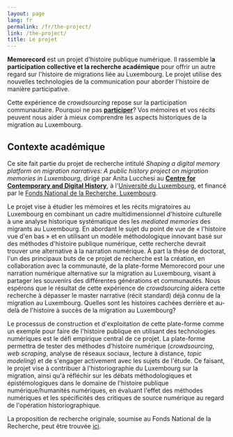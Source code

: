 ```yaml
---
layout: page
lang: fr
permalink: /fr/the-project/
link: /the-project/
title: Le projet
---
```


**Memorecord** est un projet d'histoire publique numérique. Il rassemble l**a participation collective et la recherche académique** pour offrir un autre regard sur l'histoire de migrations liée au Luxembourg. Le projet utilise des nouvelles technologies de la communication pour aborder l'histoire de manière participative.



<!-- more -->

Cette expérience de *crowdsourcing* repose sur la participation communautaire. Pourquoi ne pas [**participer**](https://memorecord.uni.lu/fr/take-part/)? Vos mémoires et vos récits peuvent nous aider à mieux comprendre les aspects historiques de la migration au Luxembourg.


## **Contexte académique**

Ce site fait partie du projet de recherche intitulé *Shaping a digital memory platform on migration narratives: A public history project on migration memories in Luxembourg*, dirigé par Anita Lucchesi au [**Centre for Contemporary and Digital History**](https://www.c2dh.uni.lu/), à l'[Université du Luxembourg](https://www.uni.lu/), et financé par le [Fonds National de la Recherche, Luxembourg](https://www.fnr.lu).

Le projet vise à étudier les mémoires et les récits migratoires au Luxembourg en combinant un cadre multidimensionnel d'histoire culturelle à une analyse historique systématique des les *mediated memories* des migrants au Luxembourg. En abordant le sujet du point de vue de « l'histoire vue d'en bas » et en utilisant un modèle méthodologique innovant basé sur des méthodes d'histoire publique numérique, cette recherche devrait trouver une alternative à la narration numérique. À part la thèse de doctorat, l'un des principaux buts de ce projet de recherche est la création, en collaboration avec la communauté, de la plate-forme Memorecord pour une narration numérique alternative sur la migration au Luxembourg, visant à partager les souvenirs des différentes générations et communautés. Nous espérons que le résultat de cette expérience de *crowdsourcing* aidera cette recherche à dépasser le master narrative (récit standard) déjà connu de la migration au Luxembourg. Quelles sont les histoires cachées derrière et au-delà  de l'histoire à succès de la migration au Luxembourg?

Le processus de construction et d'exploitation de cette plate-forme comme un exemple pour faire de l'histoire publique en utilisant des technologies numériques est le défi empirique central de ce projet. La plate-forme permettra de tester des méthodes d’histoire numérique (*crowdsourcing*, *web scraping*, analyse de réseaux sociaux, lecture à distance, *topic modeling*) et de s'engager activement avec les sujets de l'étude. Ce faisant, le projet vise à contribuer à l'historiographie du Luxembourg sur la migration, ainsi qu'à réfléchir sur les débats méthodologiques et épistémologiques dans le domaine de l'histoire publique numérique/humanités numériques, en évaluant l'effet des méthodes numériques et les spécificités des critiques de source numérique au regard de l'opération historiographique.

La proposition de recherche originale, soumise au Fonds National de la Recherche, peut être trouvée [ici](https://historiografianarede.files.wordpress.com/2015/10/lucchesi-fnr.pdf).




